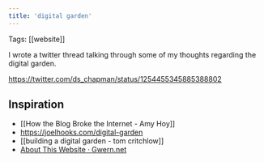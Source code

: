 ```yaml
---
title: 'digital garden'
---
```


Tags: [[website]]

I wrote a twitter thread talking through some of my thoughts regarding the digital garden.

https://twitter.com/ds_chapman/status/1254455345885388802

## Inspiration

- [[How the Blog Broke the Internet - Amy Hoy]]
- https://joelhooks.com/digital-garden
- [[building a digital garden - tom critchlow]]
- [About This Website · Gwern.net](https://www.gwern.net/About)
